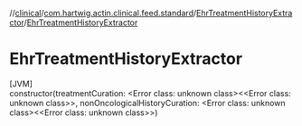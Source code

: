 //[clinical](../../../index.md)/[com.hartwig.actin.clinical.feed.standard](../index.md)/[EhrTreatmentHistoryExtractor](index.md)/[EhrTreatmentHistoryExtractor](-ehr-treatment-history-extractor.md)

# EhrTreatmentHistoryExtractor

[JVM]\
constructor(treatmentCuration: &lt;Error class: unknown class&gt;&lt;&lt;Error class: unknown class&gt;&gt;, nonOncologicalHistoryCuration: &lt;Error class: unknown class&gt;&lt;&lt;Error class: unknown class&gt;&gt;)
